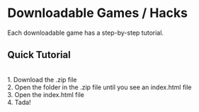 # Downloadable Games / Hacks
<p>
  Each downloadable game has a step-by-step tutorial. 
</p>

## Quick Tutorial

<p>
 <br>
   1. Download the .zip file
  <br>
  2. Open the folder in the .zip file until you see an index.html file
  <br>
  3. Open the index.html file
  <br>
  4. Tada!
</p>
